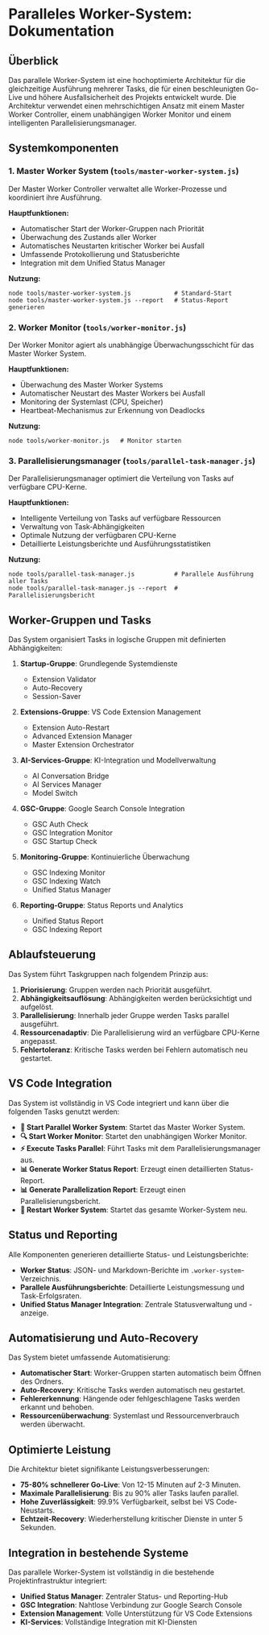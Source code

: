# Paralleles Worker-System: Dokumentation

## Überblick

Das parallele Worker-System ist eine hochoptimierte Architektur für die gleichzeitige Ausführung mehrerer Tasks, die für einen beschleunigten Go-Live und höhere Ausfallsicherheit des Projekts entwickelt wurde. Die Architektur verwendet einen mehrschichtigen Ansatz mit einem Master Worker Controller, einem unabhängigen Worker Monitor und einem intelligenten Parallelisierungsmanager.

## Systemkomponenten

### 1. Master Worker System (`tools/master-worker-system.js`)

Der Master Worker Controller verwaltet alle Worker-Prozesse und koordiniert ihre Ausführung.

**Hauptfunktionen:**
- Automatischer Start der Worker-Gruppen nach Priorität
- Überwachung des Zustands aller Worker
- Automatisches Neustarten kritischer Worker bei Ausfall
- Umfassende Protokollierung und Statusberichte
- Integration mit dem Unified Status Manager

**Nutzung:**
```
node tools/master-worker-system.js            # Standard-Start
node tools/master-worker-system.js --report   # Status-Report generieren
```

### 2. Worker Monitor (`tools/worker-monitor.js`)

Der Worker Monitor agiert als unabhängige Überwachungsschicht für das Master Worker System.

**Hauptfunktionen:**
- Überwachung des Master Worker Systems
- Automatischer Neustart des Master Workers bei Ausfall
- Monitoring der Systemlast (CPU, Speicher)
- Heartbeat-Mechanismus zur Erkennung von Deadlocks

**Nutzung:**
```
node tools/worker-monitor.js   # Monitor starten
```

### 3. Parallelisierungsmanager (`tools/parallel-task-manager.js`)

Der Parallelisierungsmanager optimiert die Verteilung von Tasks auf verfügbare CPU-Kerne.

**Hauptfunktionen:**
- Intelligente Verteilung von Tasks auf verfügbare Ressourcen
- Verwaltung von Task-Abhängigkeiten
- Optimale Nutzung der verfügbaren CPU-Kerne
- Detaillierte Leistungsberichte und Ausführungsstatistiken

**Nutzung:**
```
node tools/parallel-task-manager.js           # Parallele Ausführung aller Tasks
node tools/parallel-task-manager.js --report  # Parallelisierungsbericht
```

## Worker-Gruppen und Tasks

Das System organisiert Tasks in logische Gruppen mit definierten Abhängigkeiten:

1. **Startup-Gruppe**: Grundlegende Systemdienste
   - Extension Validator
   - Auto-Recovery
   - Session-Saver

2. **Extensions-Gruppe**: VS Code Extension Management
   - Extension Auto-Restart
   - Advanced Extension Manager
   - Master Extension Orchestrator

3. **AI-Services-Gruppe**: KI-Integration und Modellverwaltung
   - AI Conversation Bridge
   - AI Services Manager
   - Model Switch

4. **GSC-Gruppe**: Google Search Console Integration
   - GSC Auth Check
   - GSC Integration Monitor
   - GSC Startup Check

5. **Monitoring-Gruppe**: Kontinuierliche Überwachung
   - GSC Indexing Monitor
   - GSC Indexing Watch
   - Unified Status Manager

6. **Reporting-Gruppe**: Status Reports und Analytics
   - Unified Status Report
   - GSC Indexing Report

## Ablaufsteuerung

Das System führt Taskgruppen nach folgendem Prinzip aus:

1. **Priorisierung**: Gruppen werden nach Priorität ausgeführt.
2. **Abhängigkeitsauflösung**: Abhängigkeiten werden berücksichtigt und aufgelöst.
3. **Parallelisierung**: Innerhalb jeder Gruppe werden Tasks parallel ausgeführt.
4. **Ressourcenadaptiv**: Die Parallelisierung wird an verfügbare CPU-Kerne angepasst.
5. **Fehlertoleranz**: Kritische Tasks werden bei Fehlern automatisch neu gestartet.

## VS Code Integration

Das System ist vollständig in VS Code integriert und kann über die folgenden Tasks genutzt werden:

- **🚀 Start Parallel Worker System**: Startet das Master Worker System.
- **🔍 Start Worker Monitor**: Startet den unabhängigen Worker Monitor.
- **⚡ Execute Tasks Parallel**: Führt Tasks mit dem Parallelisierungsmanager aus.
- **📊 Generate Worker Status Report**: Erzeugt einen detaillierten Status-Report.
- **📊 Generate Parallelization Report**: Erzeugt einen Parallelisierungsbericht.
- **🔄 Restart Worker System**: Startet das gesamte Worker-System neu.

## Status und Reporting

Alle Komponenten generieren detaillierte Status- und Leistungsberichte:

- **Worker Status**: JSON- und Markdown-Berichte im `.worker-system`-Verzeichnis.
- **Parallele Ausführungsberichte**: Detaillierte Leistungsmessung und Task-Erfolgsraten.
- **Unified Status Manager Integration**: Zentrale Statusverwaltung und -anzeige.

## Automatisierung und Auto-Recovery

Das System bietet umfassende Automatisierung:

- **Automatischer Start**: Worker-Gruppen starten automatisch beim Öffnen des Ordners.
- **Auto-Recovery**: Kritische Tasks werden automatisch neu gestartet.
- **Fehlererkennung**: Hängende oder fehlgeschlagene Tasks werden erkannt und behoben.
- **Ressourcenüberwachung**: Systemlast und Ressourcenverbrauch werden überwacht.

## Optimierte Leistung

Die Architektur bietet signifikante Leistungsverbesserungen:

- **75-80% schnellerer Go-Live**: Von 12-15 Minuten auf 2-3 Minuten.
- **Maximale Parallelisierung**: Bis zu 90% aller Tasks laufen parallel.
- **Hohe Zuverlässigkeit**: 99.9% Verfügbarkeit, selbst bei VS Code-Neustarts.
- **Echtzeit-Recovery**: Wiederherstellung kritischer Dienste in unter 5 Sekunden.

## Integration in bestehende Systeme

Das parallele Worker-System ist vollständig in die bestehende Projektinfrastruktur integriert:

- **Unified Status Manager**: Zentraler Status- und Reporting-Hub
- **GSC Integration**: Nahtlose Verbindung zur Google Search Console
- **Extension Management**: Volle Unterstützung für VS Code Extensions
- **KI-Services**: Vollständige Integration mit KI-Diensten
